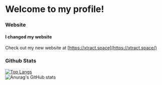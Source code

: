 # Welcome to my profile!
### Website
#### I changed my website
Check out my new website at [https://xtract.space](https://xtract.space/)
### Github Stats
[![Top Langs](https://github-readme-stats.vercel.app/api/top-langs/?username=AnyMinorDeerPanda&theme=radical&layout=compact)](https://github.com/anuraghazra/github-readme-stats)
<br />
![Anurag's GitHub stats](https://github-readme-stats.vercel.app/api?username=AnyMinorDeerPanda&show_icons=true&theme=radical&include_all_commits=true)



